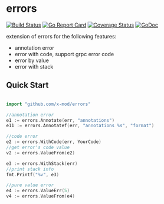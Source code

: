 errors
===
[![Build Status](https://travis-ci.org/x-mod/errors.svg?branch=master)](https://travis-ci.org/x-mod/errors) [![Go Report Card](https://goreportcard.com/badge/github.com/x-mod/errors)](https://goreportcard.com/report/github.com/x-mod/errors) [![Coverage Status](https://coveralls.io/repos/github/x-mod/errors/badge.svg?branch=master)](https://coveralls.io/github/x-mod/errors?branch=master) [![GoDoc](https://godoc.org/github.com/x-mod/errors?status.svg)](https://godoc.org/github.com/x-mod/errors) 

extension of errors for the following features:

- annotation error
- error with code, support grpc error code
- error by value
- error with stack

## Quick Start

````go

import "github.com/x-mod/errors"

//annotation error
e1 := errors.Annotate(err, "annotations")
e11 := errors.Annotatef(err, "annotations %s", "format")

//code error
e2 := errors.WithCode(err, YourCode)
//get error's code value
v2 := errors.ValueFrom(e2)

e3 := errors.WithStack(err)
//print stack info
fmt.Printf("%v", e3)

//pure value error
e4 := errors.ValueErr(5)
v4 := errors.ValueFrom(e4)

````
